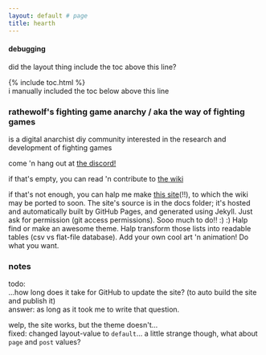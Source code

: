 ```yaml
---
layout: default # page
title: hearth
---
```


#### debugging
did the layout thing include the toc above this line?

{% include toc.html %}  
i manually included the toc below above this line


### rathewolf's fighting game anarchy / aka the way of fighting games
is a digital anarchist diy community interested in the research and development of fighting games

come 'n hang out at [the discord!](https://discord.gg/FtAQws9)

if that's empty, you can read 'n contribute to [the wiki](https://github.com/Rahil627/fighting-game-anarchy/wiki)

if that's not enough, you can halp me make [this site](https://rahil627.github.io/fighting-game-anarchy/)(!!), to which the wiki may be ported to soon. The site's source is in the docs folder; it's hosted and automatically built by GitHub Pages, and generated using Jekyll. Just ask for permission (git access permissions). Sooo much to do!! :) :) Halp find or make an awesome theme. Halp transform those lists into readable tables (csv vs flat-file database). Add your own cool art 'n animation! Do what you want.

### notes
todo:\
...how long does it take for GitHub to update the site? (to auto build the site and publish it)  
answer: as long as it took me to write that question.


welp, the site works, but the theme doesn't...  
fixed: changed layout-value to `default`... a little strange though, what about `page` and `post` values?
